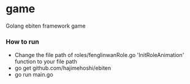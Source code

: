 # game
Golang ebiten framework game
### How to run

* Change the file path of roles/fenglinwanRole.go 'InitRoleAnimation' function to your file path
* go get github.com/hajimehoshi/ebiten
* go run main.go

